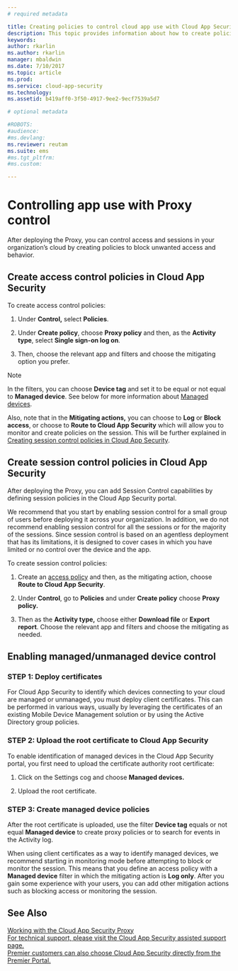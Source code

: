 ```yaml
---
# required metadata

title: Creating policies to control cloud app use with Cloud App Security Proxy | Microsoft Docs
description: This topic provides information about how to create policies to control cloud app use with Cloud App Security Proxy.
keywords:
author: rkarlin
ms.author: rkarlin
manager: mbaldwin
ms.date: 7/10/2017
ms.topic: article
ms.prod:
ms.service: cloud-app-security
ms.technology:
ms.assetid: b419aff0-3f50-4917-9ee2-9ecf7539a5d7

# optional metadata

#ROBOTS:
#audience:
#ms.devlang:
ms.reviewer: reutam
ms.suite: ems
#ms.tgt_pltfrm:
#ms.custom:

---
```


# Controlling app use with Proxy control

After deploying the Proxy, you can control access and sessions in your
organization’s cloud by creating policies to block unwanted access and behavior.

## Create access control policies in Cloud App Security

To create access control policies:

1.  Under **Control,** select **Policies**.

2.  Under **Create policy**, choose **Proxy policy** and then, as the **Activity
    type**, select **Single sign-on log on**.

3.  Then, choose the relevant app and filters and choose the mitigating option
    you prefer.

>[!NOTE]
> In the filters, you can choose **Device tag** and set it to be equal or
not equal to **Managed device**. See below for more information about [Managed
devices](#_Managed_devices).

Also, note that in the **Mitigating actions,** you can choose to **Log** or
**Block access**, or choose to **Route to Cloud App Security** which will allow
you to monitor and create policies on the session. This will be further
explained in [Creating session control policies in Cloud App
Security](#_Creating_session_control).

## Create session control policies in Cloud App Security 

After deploying the Proxy, you can add Session Control capabilities by defining
session policies in the Cloud App Security portal.

We recommend that you start by enabling session control for a small group of
users before deploying it across your organization. In addition, we do not
recommend enabling session control for all the sessions or for the majority of
the sessions. Since session control is based on an agentless deployment that has
its limitations, it is designed to cover cases in which you have limited or no
control over the device and the app.

To create session control policies:

1.  Create an [access policy](#working-with-proxy-control-features) and then, as
    the mitigating action, choose **Route to Cloud App Security**.

2.  Under **Control**, go to **Policies** and under **Create policy** choose
    **Proxy policy.**

3.  Then as the **Activity type,** choose either **Download file** or **Export
    report**. Choose the relevant app and filters and choose the mitigating as
    needed.

## Enabling managed/unmanaged device control

### STEP 1: Deploy certificates

For Cloud App Security to identify which devices connecting to your cloud are
managed or unmanaged, you must deploy client certificates. This can be performed
in various ways, usually by leveraging the certificates of an existing Mobile
Device Management solution or by using the Active Directory group policies.

### STEP 2: Upload the root certificate to Cloud App Security

To enable identification of managed devices in the Cloud App Security portal,
you first need to upload the certificate authority root certificate:

1.  Click on the Settings cog and choose **Managed devices.**

2.  Upload the root certificate.

### STEP 3: Create managed device policies

After the root certificate is uploaded, use the filter **Device tag** equals or
not equal **Managed device** to create proxy policies or to search for events in
the Activity log.

When using client certificates as a way to identify managed devices, we
recommend starting in monitoring mode before attempting to block or monitor the
session. This means that you define an access policy with a **Managed device**
filter in which the mitigating action is **Log only**. After you gain some
experience with your users, you can add other mitigation actions such as
blocking access or monitoring the session.


## See Also  
[Working with the Cloud App Security Proxy](proxy-intro.md)   
[For technical support, please visit the Cloud App Security assisted support page.](http://support.microsoft.com/oas/default.aspx?prid=16031)   
[Premier customers can also choose Cloud App Security directly from the Premier Portal.](https://premier.microsoft.com/)  
  